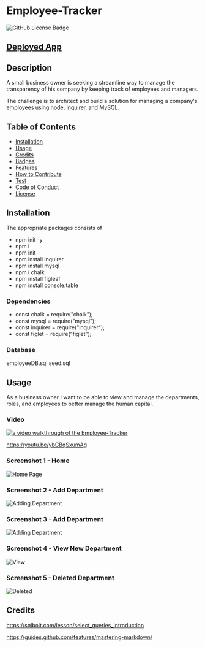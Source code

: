# Employee-Tracker


 
 ![GitHub License Badge](https://shields.io/badge/license-MIT-green)


 ## [Deployed App](https://employee--tracker-2021-gp.herokuapp.com/)

## Description
A small business owner is seeking a streamline way to manage the transparency of his company by keeping track of employees and managers.


The challenge is to architect and build a solution for managing a company's employees using node, inquirer, and MySQL.

## Table of Contents
- [Installation](#installation)
- [Usage](#usage)
- [Credits](#credits)
- [Badges](#badges)
- [Features](#features)
- [How to Contribute](#how-to-contribute)
- [Test](#test)
- [Code of Conduct](#contributor-covenant-code-of-conduct)
- [License](#license)

## Installation
The appropriate packages consists of 
* npm init -y
* npm i 
* npm init
* npm install inquirer
* npm install mysql
* npm i chalk
* npm install figleaf
* npm install console.table

### Dependencies
* const chalk = require("chalk");
* const mysql = require("mysql");
* const inquirer = require("inquirer");
* const figlet = require("figlet");

### Database 
employeeDB.sql
seed.sql

## Usage
As a business owner
I want to be able to view and manage the departments, roles, and employees to better manage the human capital.

### Video
[![a video walkthrough of the Employee-Tracker](./assets/images/screenshot-home.png)](http://www.youtube.com/watch?v=ybCBqSxumAg "Employee-Tracker App")

https://youtu.be/ybCBqSxumAg


### Screenshot 1 - Home
![Home Page](./assets/images/screenshot-home.png)


### Screenshot 2 - Add Department
![Adding Department](./assets/images/screenshot-added.png)

### Screenshot 3 - Add Department
![Adding Department](./assets/images/screenshot-add1.png)


### Screenshot 4 - View New Department
![View](./assets/images/screenshot-view.png)

### Screenshot 5 - Deleted Department
![Deleted](./assets/images/screenshot-deleted.png)




## Credits
https://sqlbolt.com/lesson/select_queries_introduction

https://guides.github.com/features/mastering-markdown/

